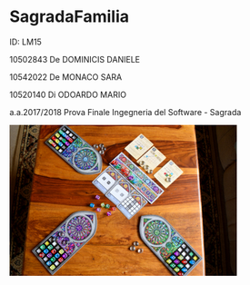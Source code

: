 # SagradaFamilia

ID: LM15

10502843 De DOMINICIS DANIELE 

10542022 De MONACO SARA 

10520140 Di ODOARDO MARIO 


a.a.2017/2018 Prova Finale Ingegneria del Software - Sagrada

<p align="left">
  <img src="https://github.com/Danielededo/SagradaFamilia/blob/master/sagrada_example.jpg" width="400"/>
</p>
